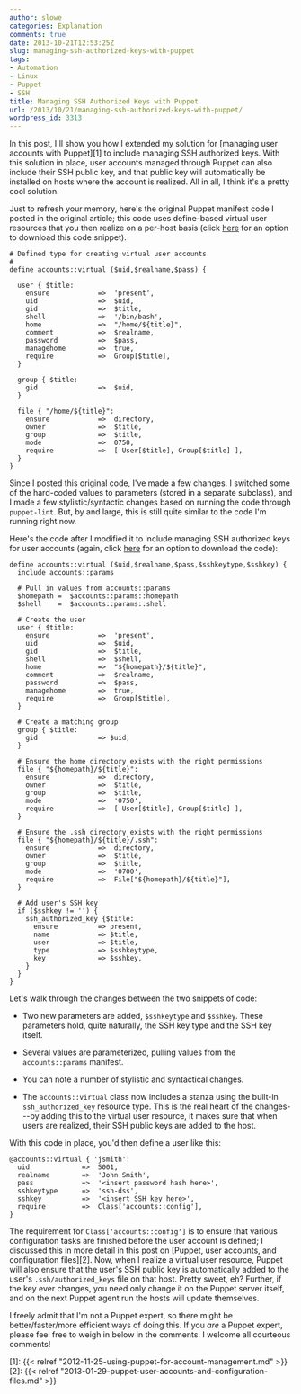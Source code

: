 ```yaml
---
author: slowe
categories: Explanation
comments: true
date: 2013-10-21T12:53:25Z
slug: managing-ssh-authorized-keys-with-puppet
tags:
- Automation
- Linux
- Puppet
- SSH
title: Managing SSH Authorized Keys with Puppet
url: /2013/10/21/managing-ssh-authorized-keys-with-puppet/
wordpress_id: 3313
---
```


In this post, I'll show you how I extended my solution for [managing user accounts with Puppet][1] to include managing SSH authorized keys. With this solution in place, user accounts managed through Puppet can also include their SSH public key, and that public key will automatically be installed on hosts where the account is realized. All in all, I think it's a pretty cool solution.

Just to refresh your memory, here's the original Puppet manifest code I posted in the original article; this code uses define-based virtual user resources that you then realize on a per-host basis (click [here](https://gist.github.com/scottslowe/4050213) for an option to download this code snippet).

``` puppet
# Defined type for creating virtual user accounts
#
define accounts::virtual ($uid,$realname,$pass) {

  user { $title:
    ensure            =>  'present',
    uid               =>  $uid,
    gid               =>  $title,
    shell             =>  '/bin/bash',
    home              =>  "/home/${title}",
    comment           =>  $realname,
    password          =>  $pass,
    managehome        =>  true,
    require           =>  Group[$title],
  }

  group { $title:
    gid               =>  $uid,
  }

  file { "/home/${title}":
    ensure            =>  directory,
    owner             =>  $title,
    group             =>  $title,
    mode              =>  0750,
    require           =>  [ User[$title], Group[$title] ],
  }
}
```

Since I posted this original code, I've made a few changes. I switched some of the hard-coded values to parameters (stored in a separate subclass), and I made a few stylistic/syntactic changes based on running the code through `puppet-lint`. But, by and large, this is still quite similar to the code I'm running right now.

Here's the code after I modified it to include managing SSH authorized keys for user accounts (again, click [here](https://gist.github.com/scottslowe/7064759) for an option to download the code):

``` puppet
define accounts::virtual ($uid,$realname,$pass,$sshkeytype,$sshkey) {
  include accounts::params

  # Pull in values from accounts::params
  $homepath =  $accounts::params::homepath
  $shell    =  $accounts::params::shell

  # Create the user
  user { $title:
    ensure            =>  'present',
    uid               =>  $uid,
    gid               =>  $title,
    shell             =>  $shell,
    home              =>  "${homepath}/${title}",
    comment           =>  $realname,
    password          =>  $pass,
    managehome        =>  true,
    require           =>  Group[$title],
  }

  # Create a matching group
  group { $title:
    gid               => $uid,
  }

  # Ensure the home directory exists with the right permissions
  file { "${homepath}/${title}":
    ensure            =>  directory,
    owner             =>  $title,
    group             =>  $title,
    mode              =>  '0750',
    require           =>  [ User[$title], Group[$title] ],
  }

  # Ensure the .ssh directory exists with the right permissions
  file { "${homepath}/${title}/.ssh":
    ensure            =>  directory,
    owner             =>  $title,
    group             =>  $title,
    mode              =>  '0700',
    require           =>  File["${homepath}/${title}"],
  }

  # Add user's SSH key
  if ($sshkey != '') {
    ssh_authorized_key {$title:
      ensure          => present,
      name            => $title,
      user            => $title,
      type            => $sshkeytype,
      key             => $sshkey,
    }
  }
}
```

Let's walk through the changes between the two snippets of code:

* Two new parameters are added, `$sshkeytype` and `$sshkey`. These parameters hold, quite naturally, the SSH key type and the SSH key itself.

* Several values are parameterized, pulling values from the `accounts::params` manifest.

* You can note a number of stylistic and syntactical changes.

* The `accounts::virtual` class now includes a stanza using the built-in `ssh_authorized_key` resource type. This is the real heart of the changes---by adding this to the virtual user resource, it makes sure that when users are realized, their SSH public keys are added to the host.

With this code in place, you'd then define a user like this:

``` puppet
@accounts::virtual { 'jsmith':
  uid             =>  5001,
  realname        =>  'John Smith',
  pass            =>  '<insert password hash here>',
  sshkeytype      =>  'ssh-dss',
  sshkey          =>  '<insert SSH key here>',
  require         =>  Class['accounts::config'],
}
```

The requirement for `Class['accounts::config']` is to ensure that various configuration tasks are finished before the user account is defined; I discussed this in more detail in this post on [Puppet, user accounts, and configuration files][2]. Now, when I realize a virtual user resource, Puppet will also ensure that the user's SSH public key is automatically added to the user's `.ssh/authorized_keys` file on that host. Pretty sweet, eh? Further, if the key ever changes, you need only change it on the Puppet server itself, and on the next Puppet agent run the hosts will update themselves.

I freely admit that I'm not a Puppet expert, so there might be better/faster/more efficient ways of doing this. If you _are_ a Puppet expert, please feel free to weigh in below in the comments. I welcome all courteous comments!


[1]: {{< relref "2012-11-25-using-puppet-for-account-management.md" >}}
[2]: {{< relref "2013-01-29-puppet-user-accounts-and-configuration-files.md" >}}
